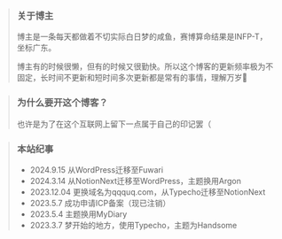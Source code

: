 > ### 关于博主
> 博主是一条每天都做着不切实际白日梦的咸鱼，赛博算命结果是INFP-T，坐标广东。
> 
> 博主有的时候很懒，但有的时候又很勤快。所以这个博客的更新频率极为不固定，长时间不更新和短时间多次更新都是常有的事情，理解万岁🙌
>

> ### 为什么要开这个博客？
> 也许是为了在这个互联网上留下一点属于自己的印记罢（

> ### 本站纪事
> - 2024.9.15  从WordPress迁移至Fuwari
> - 2024.3.14  从NotionNext迁移至WordPress，主题换用Argon
> - 2023.12.04  更换域名为qqquq.com，从Typecho迁移至NotionNext
> - 2023.5.7  成功申请ICP备案（现已注销）
> - 2023.5.4  主题换用MyDiary
> - 2023.3.7  梦开始的地方，使用Typecho，主题为Handsome

